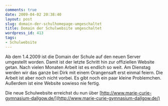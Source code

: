 ```yaml
---
comments: true
date: 2009-04-02 20:38:40
layout: post
slug: domain-der-schulhomepage-umgeschaltet
title: Domain der Schulwebsite umgeschaltet
wordpress_id: 413
tags:
- Schulwebsite
---
```


Ab dem 1.4.2009 ist die Domain der Schule auf den neuen Server umgestellt worden. Damit ist der letzte Schritt hin zur offiziellen Website getan. Nach vielen Monaten Arbeit ist es endlich so weit. Am Dienstag werden wir das ganze bei Dirk mit einem Orangensaft erst einmal feiern. Die Arbeit ist aber noch nicht vorbei. Es gibt noch ein paar kleine Problemchen. Außerdem ist eine Website sowieso nie fertig.

Die neue Schulwebsite erreichst du nun über [http://www.marie-curie-gymnasium-dallgow.de/](http://www.marie-curie-gymnasium-dallgow.de/)
